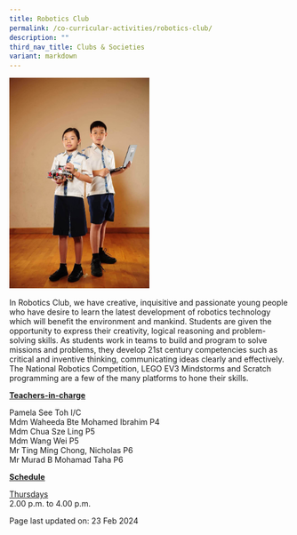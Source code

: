 ```yaml
---
title: Robotics Club
permalink: /co-curricular-activities/robotics-club/
description: ""
third_nav_title: Clubs & Societies
variant: markdown
---
```

<img style="width: 50%;" src="/images/robotics.jpeg">
<p>In Robotics Club, we have creative, inquisitive and passionate young people who have desire to learn the latest development of robotics technology which will benefit the environment and mankind. Students are given the opportunity to express their creativity, logical reasoning and problem-solving skills. As students work in teams to build and program to solve missions and problems, they develop 21st century competencies such as critical and inventive thinking, communicating ideas clearly and effectively. The National Robotics Competition, LEGO EV3 Mindstorms and Scratch programming are a few of the many platforms to hone their skills.</p>
<p><u><strong>Teachers-in-charge</strong></u></p>
<p>Pamela See Toh I/C<br>
Mdm Waheeda Bte Mohamed Ibrahim P4<br>
Mdm Chua Sze Ling P5<br>
Mdm Wang Wei P5<br>
Mr Ting Ming Chong, Nicholas P6<br>
Mr Murad B Mohamad Taha P6</p>
<p><u><strong>Schedule</strong></u></p>
<p><u>Thursdays</u><br>2.00 p.m. to 4.00 p.m.</p>
<p>Page last updated on: 23 Feb 2024</p>